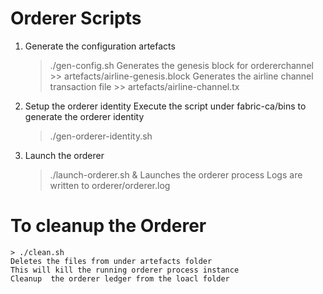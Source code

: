 Orderer Scripts
===============
1. Generate the configuration artefacts
    > ./gen-config.sh
    Generates the genesis block for ordererchannel >>           artefacts/airline-genesis.block
    Generates the airline channel transaction file >>           artefacts/airline-channel.tx   
2. Setup the orderer identity
    Execute the script under fabric-ca/bins to generate the orderer identity
    > ./gen-orderer-identity.sh
3. Launch the orderer
    > ./launch-orderer.sh &
    Launches the orderer process
    Logs are written to orderer/orderer.log


To cleanup the Orderer 
======================
    > ./clean.sh
    Deletes the files from under artefacts folder
    This will kill the running orderer process instance
    Cleanup  the orderer ledger from the loacl folder